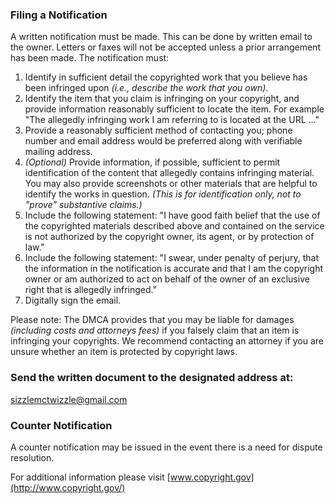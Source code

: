 ### Filing a Notification

A written notification must be made. This can be done by written email to the owner. Letters or faxes will not be accepted unless a prior arrangement has been made. The notification must:

1. Identify in sufficient detail the copyrighted work that you believe has been infringed upon *(i.e., describe the work that you own)*.
2. Identify the item that you claim is infringing on your copyright, and provide information reasonably sufficient to locate the item. For example "The allegedly infringing work I am referring to is located at the URL ..."
3. Provide a reasonably sufficient method of contacting you; phone number and email address would be preferred along with verifiable mailing address.
4. *(Optional)* Provide information, if possible, sufficient to permit identification of the content that allegedly contains infringing material. You may also provide screenshots or other materials that are helpful to identify the works in question. *(This is for identification only, not to "prove" substantive claims.)*
5. Include the following statement: "I have good faith belief that the use of the copyrighted materials described above and contained on the service is not authorized by the copyright owner, its agent, or by protection of law."
6. Include the following statement: "I swear, under penalty of perjury, that the information in the notification is accurate and that I am the copyright owner or am authorized to act on behalf of the owner of an exclusive right that is allegedly infringed."
7. Digitally sign the email.

Please note: The DMCA provides that you may be liable for damages *(including costs and attorneys fees)* if you falsely claim that an item is infringing your copyrights. We recommend contacting an attorney if you are unsure whether an item is protected by copyright laws.

### Send the written document to the designated address at:

  [sizzlemctwizzle@gmail.com](mailto:sizzlemctwizzle@gmail.com?subject=DMCA "By submitting an email regarding a DMCA notice you agree to the terms set forth provided in this document and the Terms of Service. Failure to provide the required information will be reason for immediate dismissal of any claim.")

### Counter Notification

A counter notification may be issued in the event there is a need for dispute resolution.

For additional information please visit [www.copyright.gov](http://www.copyright.gov/)
